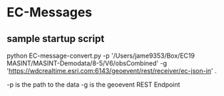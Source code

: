# EC-Messages

## sample startup script

python EC-message-convert.py -p '/Users/jame9353/Box/EC19 MASINT/MASINT-Demodata/8-5/V6/obsCombined' -g 'https://wdcrealtime.esri.com:6143/geoevent/rest/receiver/ec-json-in' . 

-p is the path to the data
-g is the geoevent REST Endpoint
